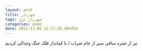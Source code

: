 ```yaml
---
layout: post
title: شهریار
tags: شهریار غزل
categories: poem
date: 2022-11-05 12:27:35.404354
---
```


تیر از غمزه ساقی سپر از جام شراب / با کماندار فلک جنگ وجدالی کردیم
